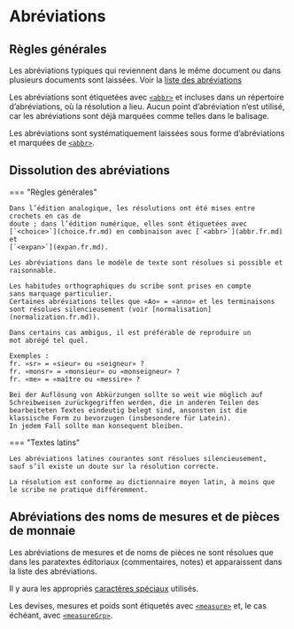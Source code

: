 # Abréviations

## Règles générales

Les abréviations typiques qui reviennent dans le même document ou dans plusieurs
documents sont laissées. Voir la [liste des abréviations](abbreviation-list.fr.md)

Les abréviations sont étiquetées avec [`<abbr>`](abbr.fr.md) et incluses dans
un répertoire d’abréviations, où la résolution a lieu.
Aucun point d’abréviation n’est utilisé, car les abréviations sont déjà marquées 
comme telles dans le balisage.

Les abréviations sont systématiquement laissées sous forme d’abréviations et
marquées de [`<abbr>`](abbr.fr.md).

## Dissolution des abréviations

=== "Règles générales"

    Dans l’édition analogique, les résolutions ont été mises entre crochets en cas de
    doute ; dans l’édition numérique, elles sont étiquetées avec
    [`<choice>`](choice.fr.md) en combinaison avec [`<abbr>`](abbr.fr.md) et
    [`<expan>`](expan.fr.md).
    
    Les abréviations dans le modèle de texte sont résolues si possible et raisonnable.

    Les habitudes orthographiques du scribe sont prises en compte
    sans marquage particulier.
    Certaines abréviations telles que «Ao» = «anno» et les terminaisons
    sont résolues silencieusement (voir [normalisation](normalization.fr.md)).
    
    Dans certains cas ambigus, il est préférable de reproduire un
    mot abrégé tel quel.

    Exemples :  
    fr. «sr» = «sieur» ou «seigneur» ?  
    fr. «monsr» = «monsieur» ou «monseigneur» ?  
    fr. «me» = «maître ou «messire» ?

    Bei der Auflösung von Abkürzungen sollte so weit wie möglich auf
    Schreibweisen zurückgegriffen werden, die in anderen Teilen des
    bearbeiteten Textes eindeutig belegt sind, ansonsten ist die
    klassische Form zu bevorzugen (insbesondere für Latein).
    In jedem Fall sollte man konsequent bleiben.

=== "Textes latins"

    Les abréviations latines courantes sont résolues silencieusement,
    sauf s’il existe un doute sur la résolution correcte.

    La résolution est conforme au dictionnaire moyen latin, à moins que
    le scribe ne pratique différemment.

## Abréviations des noms de mesures et de pièces de monnaie

Les abréviations de mesures et de noms de pièces ne sont résolues que dans
les paratextes éditoriaux (commentaires, notes) et apparaissent dans la
liste des abréviations.

Il y aura les appropriés [caractères spéciaux](special.fr.md) utilisés.

Les devises, mesures et poids sont étiquetés avec [`<measure>`](measure.fr.md)
et, le cas échéant, avec [`<measureGrp>`](measureGrp.fr.md).
